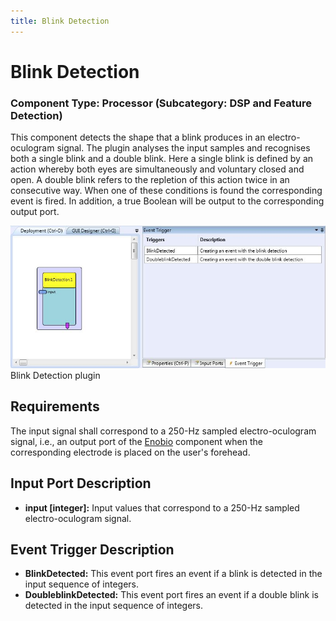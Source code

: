 ```yaml
---
title: Blink Detection
---
```


# Blink Detection

### Component Type: Processor (Subcategory: DSP and Feature Detection)

This component detects the shape that a blink produces in an electro-oculogram signal. The plugin analyses the input samples and recognises both a single blink and a double blink. Here a single blink is defined by an action whereby both eyes are simultaneously and voluntary closed and open. A double blink refers to the repletion of this action twice in an consecutive way. When one of these conditions is found the corresponding event is fired. In addition, a true Boolean will be output to the corresponding output port.

![Screenshot: Blink Detection plugin](./img/BlinkDetection.jpg "Screenshot: Blink Detection plugin")  
Blink Detection plugin

## Requirements

The input signal shall correspond to a 250-Hz sampled electro-oculogram signal, i.e., an output port of the [Enobio](../sensors/Enobio.htm) component when the corresponding electrode is placed on the user's forehead.

## Input Port Description

- **input \[integer\]:** Input values that correspond to a 250-Hz sampled electro-oculogram signal.

## Event Trigger Description

- **BlinkDetected:** This event port fires an event if a blink is detected in the input sequence of integers.
- **DoubleblinkDetected:** This event port fires an event if a double blink is detected in the input sequence of integers.
